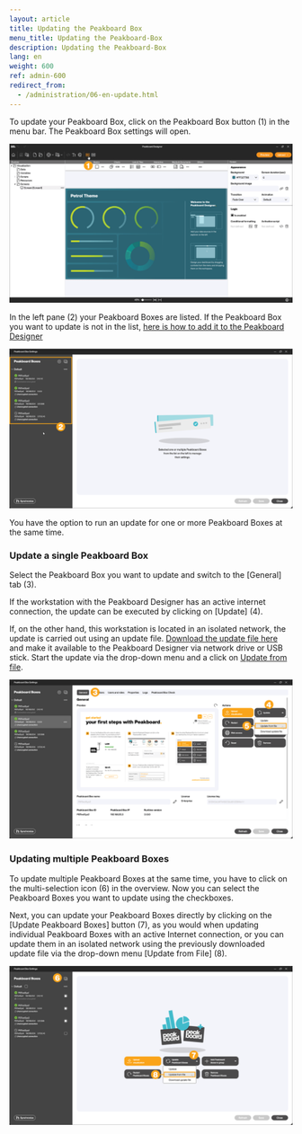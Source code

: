 ```yaml
---
layout: article
title: Updating the Peakboard Box
menu_title: Updating the Peakboard-Box
description: Updating the Peakboard-Box
lang: en
weight: 600
ref: admin-600
redirect_from:
  - /administration/06-en-update.html
---
```


To update your Peakboard Box, click on the Peakboard Box button (1) in the menu bar. The Peakboard Box settings will open.

![Peakboard Box settings](/assets/images/admin/update/en_update-01.png)

In the left pane (2) your Peakboard Boxes are listed.
If the Peakboard Box you want to update is not in the list, [here is how to add it to the Peakboard Designer](/administration/en-adding.html)

![Peakboard Box settings](/assets/images/admin/update/en_update-02.png)

You have the option to run an update for one or more Peakboard Boxes at the same time.

### Update a single Peakboard Box

Select the Peakboard Box you want to update and switch to the [General] tab (3).

If the workstation with the Peakboard Designer has an active internet connection, the update can be executed by clicking on [Update] (4).

If, on the other hand, this workstation is located in an isolated network, the update is carried out using an update file.
[Download the update file here](https://peakboard.com/download/runtime/Peakboard.Runtime_Update.pbux) and make it available to the Peakboard Designer via network drive or USB stick. Start the update via the drop-down menu and a click on [Update from file](5).

![Update from file](/assets/images/admin/update/en_update-03.png)

### Updating multiple Peakboard Boxes

To update multiple Peakboard Boxes at the same time, you have to click on the multi-selection icon (6) in the overview.
Now you can select the Peakboard Boxes you want to update using the checkboxes.

Next, you can update your Peakboard Boxes directly by clicking on the [Update Peakboard Boxes] button (7), as you would when updating individual Peakboard Boxes with an active Internet connection, or you can update them in an isolated network using the previously downloaded update file via the drop-down menu [Update from File] (8).

![Update multiple Peakboard Boxes](/assets/images/admin/update/en_update-04.png)
